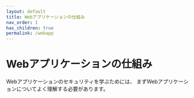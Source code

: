```yaml
---
layout: default
title: Webアプリケーションの仕組み
nav_order: 1
has_children: true
permalink: /webapp
---
```


# Webアプリケーションの仕組み

Webアプリケーションのセキュリティを学ぶためには、
まずWebアプリケーションについてよく理解する必要があります。

